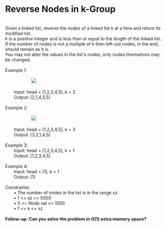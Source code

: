 <h1>Reverse Nodes in k-Group</h1>
<p><br>
Given a linked list, reverse the nodes of a linked list k at a time and return its modified list.<br>
k is a positive integer and is less than or equal to the length of the linked list. If the number of nodes is not a multiple of k then left-out nodes, in the end, should remain as it is.<br>
You may not alter the values in the list's nodes, only nodes themselves may be changed.<br>
<br> 
Example 1:<br><br>
&emsp;&emsp;&emsp;&emsp;&emsp;&emsp;<img src="https://assets.leetcode.com/uploads/2020/10/03/reverse_ex1.jpg"><br><br>
&emsp;&emsp;Input: head = [1,2,3,4,5], k = 2<br>
&emsp;&emsp;Output: [2,1,4,3,5]<br>
<br>
Example 2:<br><br>
&emsp;&emsp;&emsp;&emsp;&emsp;&emsp;<img src="https://assets.leetcode.com/uploads/2020/10/03/reverse_ex2.jpg"><br><br> 
&emsp;&emsp;Input: head = [1,2,3,4,5], k = 3<br>
&emsp;&emsp;Output: [3,2,1,4,5]<br>
<br>
Example 3:<br>
&emsp;&emsp;Input: head = [1,2,3,4,5], k = 1<br>
&emsp;&emsp;Output: [1,2,3,4,5]<br>
<br>
Example 4:<br>
&emsp;&emsp;Input: head = [1], k = 1<br>
&emsp;&emsp;Output: [1]<br>
<br>
Constraints:<br>
&emsp;&emsp;•	The number of nodes in the list is in the range sz.<br>
&emsp;&emsp;•	1 <= sz <= 5000<br>
&emsp;&emsp;•	0 <= Node.val <= 1000<br>
&emsp;&emsp;•	1 <= k <= sz<br>
<br> 
  <b>Follow-up: Can you solve the problem in O(1) extra memory space?</b><br>
</p>
